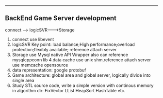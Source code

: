 ------------------------------------
BackEnd Game Server development
-------------------------------------

connect --> logicSVR--->Storage

1. connect
	use libevent
2. logicSVR
	Key point: load balance;High performance;overload protection;flexibly available;
	reference attach server
3. Storage
	use Mysql native API Wrapper
	also can reference  mysqlcppconn lib
4.data cache 
	use unix shm,reference attach server
	use memcache opensource
5. data representation: google protobuf
6. Game architecture: global area and global server, logically divide into single area
7. Study STL source code, write a simple version with continous memory in algorithm dir: FixVector LList HeapSort HashTable etc.
